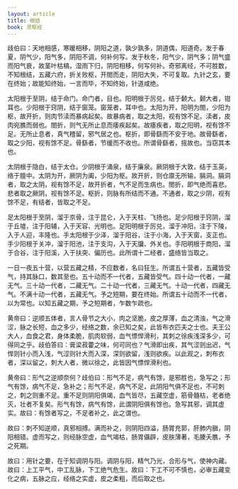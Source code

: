 ```yaml
---
layout: article
title: 根结
book: 灵枢经
---
```


歧伯曰：天地相感，寒暖相移，阴阳之道，孰少孰多，阴道偶，阳道奇。发于春夏，阴气少，阳气多，阴阳不调，何补何写。发于秋冬，阳气少，阴气多；阴气盛而阳气衰，故茎叶枯槁，湿雨下归，阴阳相移，何写何补。奇邪离经，不可胜数，不知根结，五藏六府，折关败枢，开閤而走，阴阳大失，不可复取。九针之玄，要在终始；故能知终始，一言而毕，不知终始，针道咸绝。

太阳根于至阴，结于命门。命门者，目也。阳明根于厉兑，结于颡大。颡大者，钳耳也。少阳根于窍阴，结于窗笼。窗笼者，耳中也。太阳为开，阳明为閤，少阳为枢，故开折，则肉节渎而暴病起矣。故暴病者，取之太阳，视有馀不足。渎者，皮肉宛膲而弱也。閤折，则气无所止息而痿疾起矣。故痿疾者，取之阳明，视有馀不足。无所止息者，真气稽留，邪气居之也。枢折，即骨繇而不安于地。故骨繇者，取之少阳，视有馀不足。骨繇者，节缓而不收也。所谓骨繇者，摇故也。当窃其本也。

太阴根于隐白，结于太仓。少阴根于涌泉，结于廉泉。厥阴根于大敦，结于玉英，络于膻中。太阴为开，厥阴为阖，少阳为枢。故开折，则仓廪无所输，膈洞。膈洞者，取之太阴，视有馀不足，故开折者，气不足而生病也。閤折，即气绝而喜悲。悲者取之厥阴，视有馀不足。枢折，则脉有所结而不通。不通者，取之少阴，视有馀不足，有结者，皆取之不足。

足太阳根于至阴，溜于京骨，注于昆仑，入于天柱、飞扬也。足少阳根于窍阴，溜于丘墟，注于阳辅，入于天容、光明也。足阳明根于厉兑，溜于冲阳，注于下陵，入于人迎，丰隆也。手太阳根于少泽，溜于阳谷，注于小海，入于天窗，支正也。手少阳根于关冲，溜于阳池，注于支沟，入于天牖、外关也。手阳明根于商阳，溜于合谷，注于阳溪，入于扶突、偏历也。此所谓十二经者，盛络皆当取之。

一日一夜五十营，以营五藏之精，不应数者，名曰狂生。所谓五十营者，五藏皆受气，持其脉口，数其至也。五十动而不一代者，五藏皆受气。四十动一代者，一藏无气。三十动一代者，二藏无气。二十动一代者，三藏无气。十动一代者，四藏无气。不满十动一代者，五藏无气。予之短期，要在终始。所谓五十动而不一代者，以为常也。以知五藏之期，予之短期者，乍数乍疏也。

黄帝曰：逆顺五体者，言人骨节之大小，肉之坚脆，皮之厚薄，血之清浊，气之滑涩，脉之长短，血之多少，经络之数，余已知之矣，此皆布衣匹夫之士也。夫王公大人，血食之君，身体柔脆，肌肉软弱，血气慓悍滑利，其刺之徐疾浅深多少，可得同之乎。歧伯答曰：膏梁菽藿之味，何可同也？气滑即出疾，其气涩则出迟，气悍则针小而入浅，气涩则针大而入深，深则欲留，浅则欲疾。以此观之，刺布衣者，深以留之，刺大人者，微以徐之，此皆因气慓悍滑利也。

黄帝曰：形气之逆顺奈何？歧伯曰：形气不足，病气有馀，是邪胜也，急写之；形气有馀，病气不足，急补之；形气不足，病气不足，此阴阳气俱不足也，不可刺之，刺之则重不足。重不足则阴阳俱竭，血气皆尽，五藏空虚，筋骨髓枯，老者绝灭，壮者不复矣。形气有馀，病气有馀，此谓阴阳俱有馀也。急写其邪，调其虚实。故曰：有馀者写之，不足者补之，此之谓也。

故曰：刺不知逆顺，真邪相搏。满而补之，则阴阳四溢，肠胃充郭，肝肺内䐜，阴阳相错。虚而写之，则经脉空虚，血气竭枯，肠胃㒤辟，皮肤薄著，毛腠夭膲，予之死期。

故曰：用针之要，在于知调阴与阳。调阴与阳，精气乃光，合形与气，使神内藏。故曰：上工平气，中工乱脉，下工绝气危生。故曰：下工不可不慎也，必审五藏变化之病，五脉之应，经络之实虚，皮之柔粗，而后取之也。

